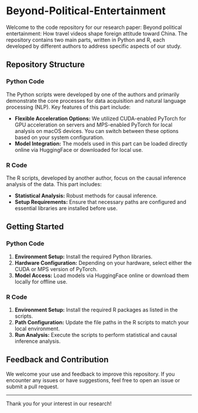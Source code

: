# Beyond-Political-Entertainment

Welcome to the code repository for our research paper: Beyond political entertainment: How travel videos shape foreign attitude toward China. The repository contains two main parts, written in Python and R, each developed by different authors to address specific aspects of our study.

## Repository Structure

### Python Code
The Python scripts were developed by one of the authors and primarily demonstrate the core processes for data acquisition and natural language processing (NLP). Key features of this part include:

- **Flexible Acceleration Options:** We utilized CUDA-enabled PyTorch for GPU acceleration on servers and MPS-enabled PyTorch for local analysis on macOS devices. You can switch between these options based on your system configuration.
- **Model Integration:** The models used in this part can be loaded directly online via HuggingFace or downloaded for local use.

### R Code
The R scripts, developed by another author, focus on the causal inference analysis of the data. This part includes:

- **Statistical Analysis:** Robust methods for causal inference.
- **Setup Requirements:** Ensure that necessary paths are configured and essential libraries are installed before use.

## Getting Started

### Python Code
1. **Environment Setup:** Install the required Python libraries.
2. **Hardware Configuration:** Depending on your hardware, select either the CUDA or MPS version of PyTorch.
3. **Model Access:** Load models via HuggingFace online or download them locally for offline use.

### R Code
1. **Environment Setup:** Install the required R packages as listed in the scripts.
2. **Path Configuration:** Update the file paths in the R scripts to match your local environment.
3. **Run Analysis:** Execute the scripts to perform statistical and causal inference analysis.

## Feedback and Contribution
We welcome your use and feedback to improve this repository. If you encounter any issues or have suggestions, feel free to open an issue or submit a pull request.

---

Thank you for your interest in our research!
